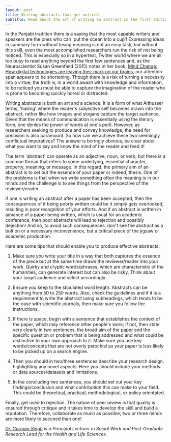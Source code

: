 ```yaml
---
layout: post
title: Writing abstracts that get noticed
subtitle: Read about the art of writing an abstract in the first edition of Gurnam's Grapevine.
---
```


In the Panjabi tradition there is a saying that the most capable writers and speakers are the ones who can 'put the ocean into a cup'! Expressing ideas in summary form without losing meaning is not an easy task, but without this skill, even the most accomplished researchers run the risk of not being noticed. This is especially so in a hypertext, Twitter world where we are all too busy to read anything beyond the first few sentences and, as the Neuroscientist Susan Greenfield (2015) notes in her book, [Mind Change: How digital technologies are leaving their mark on our brains](https://www.amazon.co.uk/dp/B00JWV160G/ref=dp-kindle-redirect?_encoding=UTF8&btkr=1), our attention span appears to be shortening. Though there is a risk of turning a necessity into a virtue, the truth is, in a world awash with knowledge and information, to be noticed you must be able to capture the imagination of the reader who is prone to becoming quickly bored or distracted.

Writing abstracts is both an art and a science. It is a form of what Althusser terms, 'hailing' where the reader's subjective self becomes drawn into the abstract, rather like how images and slogans capture the target audience.  Given that the means of communication is essentially using the literary form, one denies the power of words at one's peril. However, as researchers seeking to produce and convey knowledge, the need for precision is also paramount. So how can we achieve these two seemingly conflictual imperatives? The answer is boringly obvious, be clear about what you want to say and know the mind of the reader and feed it!

The term 'abstract' can operate as an adjective, noun, or verb, but there is a common thread that refers to some underlying, essential character, property, meaning, or message. In this regard, the primary aim of an abstract is to set out the essence of your paper or indeed, thesis. One of the problems is that when we write something often the meaning is in our minds and the challenge is to see things from the perspective of the reviewer/reader. 

If one is writing an abstract after a paper has been accepted, then the consequences of it being poorly written could be it simply gets overlooked, resulting in poor recognition of your efforts. And if an abstract is written in advance of a paper being written, which is usual for an academic conference, then poor abstracts will lead to rejection and possibly dejection! And so, to avoid such consequences, don't see the abstract as a bolt on or a necessary inconvenience, but a critical piece of the jigsaw or academic production.

Here are some tips that should enable you to produce effective abstracts:

1.	Make sure you write your title in a way that both captures the essence of the piece but at the same time draws the reviewer/reader into your work. Quirky and cryptic words/phrases, which are characteristic of the humanities, can generate interest but can also be risky. Think about your target audience and select accordingly. 

2.	Ensure you keep to the stipulated word length. Abstracts can be anything from 50 to 250 words. Also, check the guidelines and if it is a requirement to write the abstract using subheadings, which tends to be the case with scientific journals, then make sure you follow the instructions. 

3.	If there is space, begin with a sentence that establishes the context of the paper, which may reference other people's work; if not, then state very clearly in two sentences, the broad aim of the paper and the specific question or problem that is being addressed and what could be distinctive to your own approach to it. Make sure you use key words/concepts that are not overly parochial as your paper is less likely to be picked up on a search engine. 

4.	Then you should in two/three sentences describe your research design, highlighting any novel aspects. Here you should include your methods or data sources/datasets and limitations.

5.	In the concluding two sentences, you should set out your key findings/conclusion and what contribution this can make to your field. This could be theoretical, practical, methodological, or policy orientated.

Finally, get used to rejection. The nature of peer review is that quality is ensured through critique and it takes time to develop the skill and build a reputation. Therefore, collaborate as much as possible; two or three minds are more likely to succeed than one!

*[Dr. Gurnam Singh](http://www.coventry.ac.uk/research/research-directories/researchers/gurnam-singh/) is a Principal Lecturer in Social Work and Post-Graduate Research Lead for the Health and Life Sciences.*
